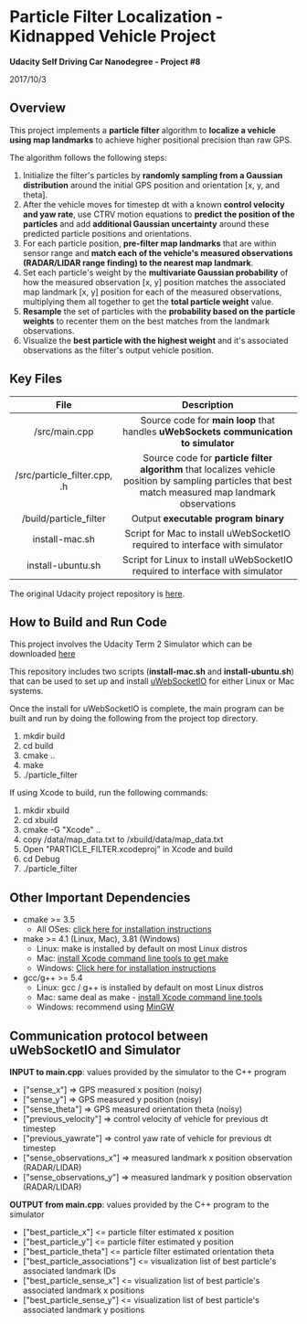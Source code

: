# **Particle Filter Localization - Kidnapped Vehicle Project**

**Udacity Self Driving Car Nanodegree - Project #8**

2017/10/3

## Overview

This project implements a **particle filter** algorithm to **localize a vehicle using map landmarks** to achieve higher positional precision than raw GPS.

The algorithm follows the following steps:

1. Initialize the filter's particles by **randomly sampling from a Gaussian distribution** around the initial GPS position and orientation [x, y, and theta].
2. After the vehicle moves for timestep dt with a known **control velocity and yaw rate**, use CTRV motion equations to **predict the position of the particles** and add **additional Gaussian uncertainty** around these predicted particle positions and orientations.
3. For each particle position, **pre-filter map landmarks** that are within sensor range and **match each of the vehicle's measured observations (RADAR/LIDAR range finding) to the nearest map landmark**.
4. Set each particle's weight by the **multivariate Gaussian probability** of how the measured observation [x, y] position matches the associated map landmark [x, y] position for each of the measured observations, multiplying them all together to get the **total particle weight** value.
5. **Resample** the set of particles with the **probability based on the particle weights** to recenter them on the best matches from the landmark observations.
6. Visualize the **best particle with the highest weight** and it's associated observations as the filter's output vehicle position.

## Key Files

| File                         | Description                                                                                                                                            |
|:----------------------------:|:------------------------------------------------------------------------------------------------------------------------------------------------------:|
| /src/main.cpp                | Source code for **main loop** that handles **uWebSockets communication to simulator**                                                                  |
| /src/particle_filter.cpp, .h | Source code for **particle filter algorithm** that localizes vehicle position by sampling particles that best match measured map landmark observations |
| /build/particle_filter       | Output **executable program binary**                                                                                                                   |
| install-mac.sh               | Script for Mac to install uWebSocketIO required to interface with simulator                                                                            |
| install-ubuntu.sh            | Script for Linux to install uWebSocketIO required to interface with simulator                                                                          |

The original Udacity project repository is [here](https://github.com/udacity/CarND-Kidnapped-Vehicle-Project).

## How to Build and Run Code

This project involves the Udacity Term 2 Simulator which can be downloaded [here](https://github.com/udacity/self-driving-car-sim/releases)

This repository includes two scripts (**install-mac.sh** and **install-ubuntu.sh**) that can be used to set up and install [uWebSocketIO](https://github.com/uWebSockets/uWebSockets) for either Linux or Mac systems.

Once the install for uWebSocketIO is complete, the main program can be built and run by doing the following from the project top directory.

1. mkdir build
2. cd build
3. cmake ..
4. make
5. ./particle_filter

If using Xcode to build, run the following commands:

1. mkdir xbuild
2. cd xbuild
3. cmake -G "Xcode" ..
4. copy /data/map_data.txt to /xbuild/data/map_data.txt
4. Open "PARTICLE_FILTER.xcodeproj" in Xcode and build
5. cd Debug
6. ./particle_filter

## Other Important Dependencies

* cmake >= 3.5
  * All OSes: [click here for installation instructions](https://cmake.org/install/)
* make >= 4.1 (Linux, Mac), 3.81 (Windows)
  * Linux: make is installed by default on most Linux distros
  * Mac: [install Xcode command line tools to get make](https://developer.apple.com/xcode/features/)
  * Windows: [Click here for installation instructions](http://gnuwin32.sourceforge.net/packages/make.htm)
* gcc/g++ >= 5.4
  * Linux: gcc / g++ is installed by default on most Linux distros
  * Mac: same deal as make - [install Xcode command line tools](https://developer.apple.com/xcode/features/)
  * Windows: recommend using [MinGW](http://www.mingw.org/)

## Communication protocol between uWebSocketIO and Simulator

**INPUT to main.cpp**: values provided by the simulator to the C++ program

* ["sense_x"] => GPS measured x position (noisy)
* ["sense_y"] => GPS measured y position (noisy)
* ["sense_theta"] => GPS measured orientation theta (noisy)
* ["previous_velocity"] => control velocity of vehicle for previous dt timestep
* ["previous_yawrate"] => control yaw rate of vehicle for previous dt timestep
* ["sense_observations_x"] => measured landmark x position observation (RADAR/LIDAR)
* ["sense_observations_y"] => measured landmark y position observation (RADAR/LIDAR)

**OUTPUT from main.cpp**: values provided by the C++ program to the simulator

* ["best_particle_x"] <= particle filter estimated x position
* ["best_particle_y"] <= particle filter estimated y position
* ["best_particle_theta"] <= particle filter estimated orientation theta
* ["best_particle_associations"] <= visualization list of best particle's associated landmark IDs
* ["best_particle_sense_x"] <= visualization list of best particle's associated landmark x positions
* ["best_particle_sense_y"] <= visualization list of best particle's associated landmark y positions
